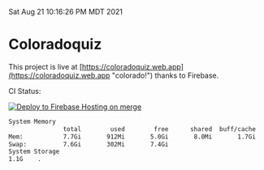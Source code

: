 Sat Aug 21 10:16:26 PM MDT 2021

# Coloradoquiz


This project is live at [https://coloradoquiz.web.app](https://coloradoquiz.web.app "colorado!") thanks to Firebase.

CI Status: 

[![Deploy to Firebase Hosting on merge](https://github.com/teamkushal/coloradoquiz/actions/workflows/firebase-hosting-merge.yml/badge.svg)](https://github.com/teamkushal/coloradoquiz/actions/workflows/firebase-hosting-merge.yml)

```bash
System Memory
               total        used        free      shared  buff/cache   available
Mem:           7.7Gi       912Mi       5.0Gi       8.0Mi       1.7Gi       6.4Gi
Swap:          7.6Gi       302Mi       7.4Gi
System Storage
1.1G	.
```
```bash
